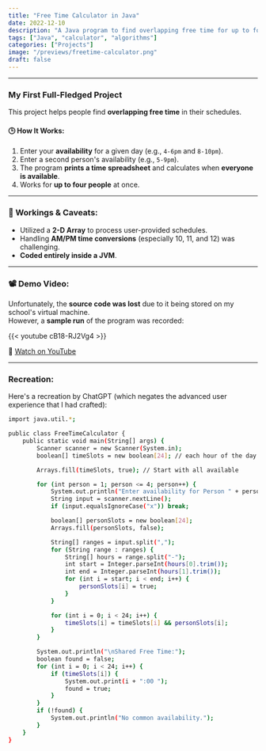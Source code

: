 ```yaml
---
title: "Free Time Calculator in Java"
date: 2022-12-10
description: "A Java program to find overlapping free time for up to four people."
tags: ["Java", "calculator", "algorithms"]
categories: ["Projects"]
image: "/previews/freetime-calculator.png"
draft: false
---
```


<hr>

### My First Full-Fledged Project

This project helps people find **overlapping free time** in their schedules.  

#### 🕒 How It Works:
1. Enter your **availability** for a given day (e.g., `4-6pm` and `8-10pm`).
2. Enter a second person's availability (e.g., `5-9pm`).
3. The program **prints a time spreadsheet** and calculates when **everyone is available**.
4. Works for **up to four people** at once.

---

### 🔧 Workings & Caveats:
- Utilized a **2-D Array** to process user-provided schedules.
- Handling **AM/PM time conversions** (especially 10, 11, and 12) was challenging.
- **Coded entirely inside a JVM**.

---

### 📽 Demo Video:
Unfortunately, the **source code was lost** due to it being stored on my school's virtual machine.  
However, a **sample run** of the program was recorded:  

{{< youtube cB18-RJ2Vg4 >}}

🔗 [Watch on YouTube](https://www.youtube.com/watch?v=cB18-RJ2Vg4&t)  

---

### Recreation:
Here's a recreation by ChatGPT (which negates the advanced user experience that I had crafted):

```sh
import java.util.*;

public class FreeTimeCalculator {
    public static void main(String[] args) {
        Scanner scanner = new Scanner(System.in);
        boolean[] timeSlots = new boolean[24]; // each hour of the day

        Arrays.fill(timeSlots, true); // Start with all available

        for (int person = 1; person <= 4; person++) {
            System.out.println("Enter availability for Person " + person + " (e.g., 4-6,8-10 or 'x' to skip): ");
            String input = scanner.nextLine();
            if (input.equalsIgnoreCase("x")) break;

            boolean[] personSlots = new boolean[24];
            Arrays.fill(personSlots, false);

            String[] ranges = input.split(",");
            for (String range : ranges) {
                String[] hours = range.split("-");
                int start = Integer.parseInt(hours[0].trim());
                int end = Integer.parseInt(hours[1].trim());
                for (int i = start; i < end; i++) {
                    personSlots[i] = true;
                }
            }

            for (int i = 0; i < 24; i++) {
                timeSlots[i] = timeSlots[i] && personSlots[i];
            }
        }

        System.out.println("\nShared Free Time:");
        boolean found = false;
        for (int i = 0; i < 24; i++) {
            if (timeSlots[i]) {
                System.out.print(i + ":00 ");
                found = true;
            }
        }
        if (!found) {
            System.out.println("No common availability.");
        }
    }
}

```

